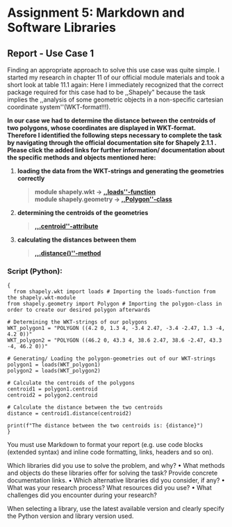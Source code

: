 # Assignment 5: Markdown and Software Libraries

## Report - Use Case 1
Finding an appropriate approach to solve this use case was quite simple. I started my research in chapter 11 of our official module materials and took a short look at table 11.1 again:
Here I immediately recognized that the correct package required for this case had to be ,,Shapely" because the task implies the ,,analysis of some geometric objects in a non-specific cartesian coordinate system''(WKT-format!!!). 

**In our case we had to determine the distance between the centroids of two polygons, whose coordinates are displayed in WKT-format. Therefore I identified the following steps necessary to complete the task by navigating through the official documentation site for Shapely 2.1.1 . Please click the added links for further information/ documentation about the specific methods and objects mentioned here:**

1. <strong>loading the data from the WKT-strings and generating the geometries correctly</strong> 

   > **module shapely.wkt -> [,,loads''-function](https://shapely.readthedocs.io/en/latest/#)**  
   > **module shapely.geometry -> [,,Polygon''-class](https://shapely.readthedocs.io/en/stable/reference/shapely.Polygon.html#shapely.Polygon)**

2. <strong>determining the centroids of the geometries</strong>
   > **[,,.centroid''-attribute](https://shapely.readthedocs.io/en/latest/manual.html#object.centroid)**

3. <strong>calculating the distances between them</strong>
   > **[,,.distance()''-method](https://shapely.readthedocs.io/en/latest/manual.html#object.distance)**

### Script (Python):

```
{
  from shapely.wkt import loads # Importing the loads-function from the shapely.wkt-module
from shapely.geometry import Polygon # Importing the polygon-class in order to create our desired polygon afterwards

# Determining the WKT-strings of our polygons
WKT_polygon1 = "POLYGON ((4.2 0, 1.3 4, -3.4 2.47, -3.4 -2.47, 1.3 -4, 4.2 0))"
WKT_polygon2 = "POLYGON ((46.2 0, 43.3 4, 38.6 2.47, 38.6 -2.47, 43.3 -4, 46.2 0))"

# Generating/ Loading the polygon-geometries out of our WKT-strings
polygon1 = loads(WKT_polygon1)
polygon2 = loads(WKT_polygon2)

# Calculate the centroids of the polygons
centroid1 = polygon1.centroid
centroid2 = polygon2.centroid

# Calculate the distance between the two centroids
distance = centroid1.distance(centroid2)

print(f"The distance between the two centroids is: {distance}")
}
```



You must use Markdown to format your report (e.g. use code blocks (extended
syntax) and inline code formatting, links, headers and so on).

Which libraries did you use to solve the problem, and why?
• What methods and objects do these libraries offer for solving the task? Provide
concrete documentation links.
• Which alternative libraries did you consider, if any?
• What was your research process? What resources did you use?
• What challenges did you encounter during your research?

 When selecting a library, use the latest available version and clearly specify the
Python version and library version used.